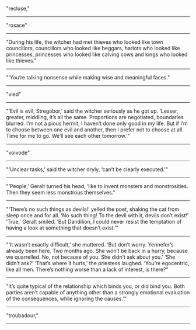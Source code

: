 

"recluse,"

---------

"rosace"

---------

"During his life, the witcher had met thieves who looked like town councillors, councillors who looked like beggars, harlots who looked like princesses, princesses who looked like calving cows and kings who looked like thieves."

---------

"‘You’re talking nonsense while making wise and meaningful faces."

---------

"vied"

---------

"‘Evil is evil, Stregobor,’ said the witcher seriously as he got up. ‘Lesser, greater, middling, it’s all the same. Proportions are negotiated, boundaries blurred. I’m not a pious hermit, I haven’t done only good in my life. But if I’m to choose between one evil and another, then I prefer not to choose at all. Time for me to go. We’ll see each other tomorrow.’"

---------

"voivode"

---------

"‘Unclear tasks,’ said the witcher dryly, ‘can’t be clearly executed.’"

---------

"‘People,’ Geralt turned his head, ‘like to invent monsters and monstrosities. Then they seem less monstrous themselves."

---------

"‘There’s no such things as devils!’ yelled the poet, shaking the cat from sleep once and for all. ‘No such thing! To the devil with it, devils don’t exist!’ ‘True,’ Geralt smiled. ‘But Dandilion, I could never resist the temptation of having a look at something that doesn’t exist.’"

---------

"‘It wasn’t exactly difficult,’ she muttered. ‘But don’t worry. Yennefer’s already been here. Two months ago. She won’t be back in a hurry, because we quarrelled. No, not because of you. She didn’t ask about you.’ ‘She didn’t ask?’ ‘That’s where it hurts,’ the priestess laughed. ‘You’re egocentric, like all men. There’s nothing worse than a lack of interest, is there?"

---------

"It’s quite typical of the relationship which binds you, or did bind you. Both parties aren’t capable of anything other than a strongly emotional evaluation of the consequences, while ignoring the causes.’"

---------

"troubadour,"

---------
